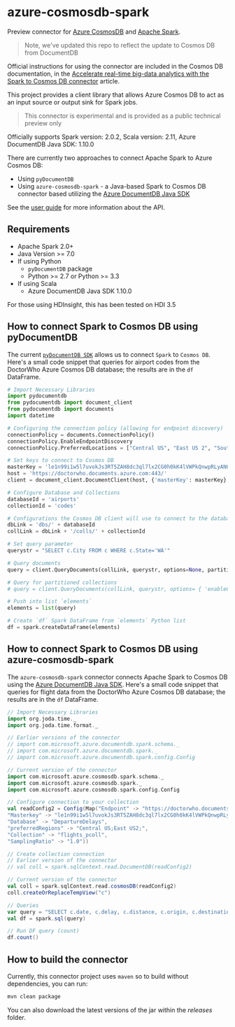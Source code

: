 # azure-cosmosdb-spark
Preview connector for [Azure CosmosDB](http://cosmosdb.com) and [Apache Spark](http://spark.apache.org). 

> Note, we've updated this repo to reflect the update to Cosmos DB from DocumentDB
> 

Official instructions for using the connector are included in the Cosmos DB documentation, in the [Accelerate real-time big-data analytics with the Spark to Cosmos DB connector](https://docs.microsoft.com/azure/documentdb/documentdb-spark-connector) article.

This project provides a client library that allows Azure Cosmos DB to act as an input source or output sink for Spark jobs.

> This connector is experimental and is provided as a public technical preview only

Officially supports Spark version: 2.0.2, Scala version: 2.11, Azure DocumentDB Java SDK: 1.10.0

There are currently two approaches to connect Apache Spark to Azure Cosmos DB:

* Using `pyDocumentDB`
* Using `azure-cosmosdb-spark` - a Java-based Spark to Cosmos DB connector based utilizing the [Azure DocumentDB Java SDK](https://github.com/Azure/azure-documentdb-java)


See the [user guide](https://github.com/Azure/azure-documentdb-spark/wiki/Azure-DocumentDB-Spark-Connector-User-Guide) for more information about the API.

## Requirements

* Apache Spark 2.0+
* Java Version >= 7.0
* If using Python
  * `pyDocumentDB` package
  * Python >= 2.7 or Python >= 3.3
* If using Scala
  * Azure DocumentDB Java SDK 1.10.0

For those using HDInsight, this has been tested on HDI 3.5


## How to connect Spark to Cosmos DB using pyDocumentDB

The current [`pyDocumentDB SDK`](https://github.com/Azure/azure-documentdb-python) allows us to connect `Spark` to `Cosmos DB`. Here's a small code snippet that queries for airport codes from the DoctorWho Azure Cosmos DB database; the results are in the `df` DataFrame.

```python
# Import Necessary Libraries
import pydocumentdb
from pydocumentdb import document_client
from pydocumentdb import documents
import datetime

# Configuring the connection policy (allowing for endpoint discovery)
connectionPolicy = documents.ConnectionPolicy()
connectionPolicy.EnableEndpointDiscovery 
connectionPolicy.PreferredLocations = ["Central US", "East US 2", "Southeast Asia", "Western Europe","Canada Central"]

# Set keys to connect to Cosmos DB 
masterKey = 'le1n99i1w5l7uvokJs3RT5ZAH8dc3ql7lx2CG0h0kK4lVWPkQnwpRLyAN0nwS1z4Cyd1lJgvGUfMWR3v8vkXKA==' 
host = 'https://doctorwho.documents.azure.com:443/'
client = document_client.DocumentClient(host, {'masterKey': masterKey}, connectionPolicy)

# Configure Database and Collections
databaseId = 'airports'
collectionId = 'codes'

# Configurations the Cosmos DB client will use to connect to the database and collection
dbLink = 'dbs/' + databaseId
collLink = dbLink + '/colls/' + collectionId

# Set query parameter
querystr = "SELECT c.City FROM c WHERE c.State='WA'"

# Query documents
query = client.QueryDocuments(collLink, querystr, options=None, partition_key=None)

# Query for partitioned collections
# query = client.QueryDocuments(collLink, querystr, options= { 'enableCrossPartitionQuery': True }, partition_key=None)

# Push into list `elements`
elements = list(query)

# Create `df` Spark DataFrame from `elements` Python list
df = spark.createDataFrame(elements)
```

## How to connect Spark to Cosmos DB using azure-cosmosdb-spark

The `azure-cosmosdb-spark` connector connects Apache Spark to Cosmos DB using the [Azure DocumentDB Java SDK](https://github.com/Azure/azure-documentdb-java).  Here's a small code snippet that queries for flight data from the DoctorWho Azure Cosmos DB database; the results are in the `df` DataFrame.

```scala
// Import Necessary Libraries
import org.joda.time._
import org.joda.time.format._

// Earlier versions of the connector
// import com.microsoft.azure.documentdb.spark.schema._
// import com.microsoft.azure.documentdb.spark._
// import com.microsoft.azure.documentdb.spark.config.Config

// Current version of the connector
import com.microsoft.azure.cosmosdb.spark.schema._
import com.microsoft.azure.cosmosdb.spark._
import com.microsoft.azure.cosmosdb.spark.config.Config

// Configure connection to your collection
val readConfig2 = Config(Map("Endpoint" -> "https://doctorwho.documents.azure.com:443/",
"Masterkey" -> "le1n99i1w5l7uvokJs3RT5ZAH8dc3ql7lx2CG0h0kK4lVWPkQnwpRLyAN0nwS1z4Cyd1lJgvGUfMWR3v8vkXKA==",
"Database" -> "DepartureDelays",
"preferredRegions" -> "Central US;East US2;",
"Collection" -> "flights_pcoll", 
"SamplingRatio" -> "1.0"))

// Create collection connection 
// Earlier version of the connector
// val coll = spark.sqlContext.read.DocumentDB(readConfig2)

// Current version of the connector
val coll = spark.sqlContext.read.cosmosDB(readConfig2)
coll.createOrReplaceTempView("c")

// Queries
var query = "SELECT c.date, c.delay, c.distance, c.origin, c.destination FROM c WHERE c.origin = 'SEA'"
val df = spark.sql(query)

// Run DF query (count)
df.count()
```


## How to build the connector
Currently, this connector project uses `maven` so to build without dependencies, you can run:

```sh
mvn clean package
```

You can also download the latest versions of the jar within the *releases* folder.




